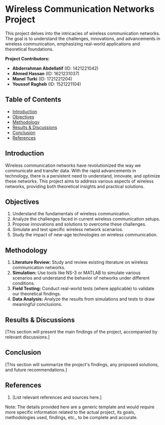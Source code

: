 # Wireless Communication Networks Project

This project delves into the intricacies of wireless communication networks. The goal is to understand the challenges, innovations, and advancements in wireless communication, emphasizing real-world applications and theoretical foundations.

**Project Contributors:**
- **Abderrahman Abdellatif** (ID: 1421221042)
- **Ahmed Hassan** (ID: 1621231037)
- **Manel Turki** (ID: 1721221204)
- **Youssof Ragheb** (ID: 1521221104)

## Table of Contents

- [Introduction](#introduction)
- [Objectives](#objectives)
- [Methodology](#methodology)
- [Results & Discussions](#results-discussions)
- [Conclusion](#conclusion)
- [References](#references)

## Introduction

Wireless communication networks have revolutionized the way we communicate and transfer data. With the rapid advancements in technology, there is a persistent need to understand, innovate, and optimize these networks. This project aims to address various aspects of wireless networks, providing both theoretical insights and practical solutions.

## Objectives

1. Understand the fundamentals of wireless communication.
2. Analyze the challenges faced in current wireless communication setups.
3. Propose innovations and solutions to overcome these challenges.
4. Simulate and test specific wireless network scenarios.
5. Study the impact of new-age technologies on wireless communication.

## Methodology

1. **Literature Review:** Study and review existing literature on wireless communication networks.
2. **Simulation:** Use tools like NS-3 or MATLAB to simulate various scenarios and understand the behavior of networks under different conditions.
3. **Field Testing:** Conduct real-world tests (where applicable) to validate our theoretical findings.
4. **Data Analysis:** Analyze the results from simulations and tests to draw meaningful conclusions.

## Results & Discussions

[This section will present the main findings of the project, accompanied by relevant discussions.]

## Conclusion

[This section will summarize the project's findings, any proposed solutions, and future recommendations.]

## References

1. [List relevant references and sources here.]

Note: The details provided here are a generic template and would require more specific information related to the actual project, its goals, methodologies used, findings, etc., to be complete and accurate.
